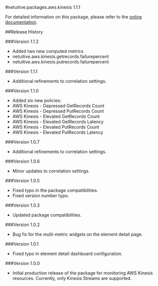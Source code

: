 #netuitive.packages.aws.kinesis 1.1.1

For detailed information on this package, please refer to the [online documentation](https://help.netuitive.com/Content/Integrations/aws.htm).

##Release History

###Version 1.1.2

* Added two new computed metrics
 * netuitive.aws.kinesis.getrecords.failurepercent
 * netuitive.aws.kinesis.putrecords.failurepercent

###Version 1.1.1

* Additional refinements to correlation settings.

###Version 1.1.0

* Added six new policies:
 * AWS Kinesis - Depressed GetRecords Count
 * AWS Kinesis - Depressed PutRecords Count
 * AWS Kinesis - Elevated GetRecords Count
 * AWS Kinesis - Elevated GetRecords Latency
 * AWS Kinesis - Elevated PutRecords Count
 * AWS Kinesis - Elevated PutRecords Latency

###Version 1.0.7

* Additional refinements to correlation settings.

###Version 1.0.6

* Minor updates to correlation settings.

###Version 1.0.5

* Fixed typo in the package compatibilities.
* Fixed version number typo.

###Version 1.0.3

* Updated package compatibilities.

###Version 1.0.2

* Bug fix for the multi-metric widgets on the element detail page.

###Version 1.0.1

* Fixed typo in element detail dashboard configuration.

###Version 1.0.0

* Initial production release of the package for monitoring AWS Kinesis resources.  Currently, only Kinesis Streams are supported.
